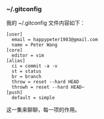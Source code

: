 ### ~/.gitconfig

我的 ~/.gitconfig 文件内容如下：

```
[user]
  email = happypeter1983@gmail.com
  name = Peter Wang
[core]
  editor = vim
[alias]
  ci = commit -a -v
  st = status
  br = branch
  throw = reset --hard HEAD
  throwh = reset --hard HEAD~
[push]
  default = simple

```


这一集来聊聊，每一项的作用。
